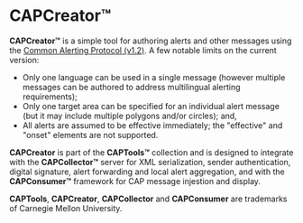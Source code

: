 CAPCreator&trade;
==========

<b>CAPCreator&trade;</b> is a simple tool for authoring alerts and other messages using the 
<a href="http://docs.oasis-open.org/emergency/cap/v1.2/CAP-v1.2-os.html" target="_blank">Common Alerting Protocol (v1.2)</a>. 
A few notable limits on the current version:
<ul>
  <li>Only one language can be used in a single message (however multiple messages can be authored to address multilingual
alerting requirements);
  <li>Only one target area can be specified for an individual alert message (but it may include multiple polygons and/or 
circles); and,
  <li>All alerts are assumed to be effective immediately; the "effective" and "onset" elements are not supported.
</ul>
<p><b>CAPCreator</b> is part of the <b>CAPTools&trade;</b> collection and is designed to integrate with the 
<b>CAPCollector&trade;</b> server for XML serialization, sender authentication, digital signature, alert forwarding 
and local alert aggregation, and with the <b>CAPConsumer&trade;</b> framework for CAP message injestion and display.</p>
 <b>CAPTools</b>, <b>CAPCreator</b>, <b>CAPCollector</b> and <b>CAPConsumer</b> are trademarks of Carnegie Mellon 
 University.

